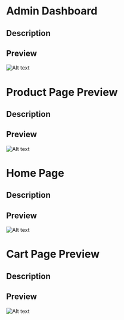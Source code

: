 # Admin Dashboard

## Description


## Preview
![Alt text](image.png)
# Product Page Preview

## Description


## Preview
![Alt text](image-1.png)
# Home Page

## Description


## Preview
![Alt text](image-2.png)
# Cart Page Preview

## Description


## Preview
![Alt text](image-3.png)

